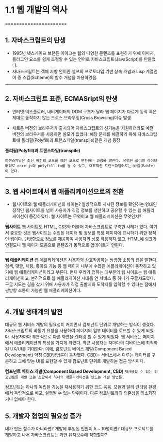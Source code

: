 # 1.1 웹 개발의 역사

======================

## 1. 자바스크립트의 탄생

- 1995년 넷스케이프 브랜든 아이크는 웹의 다양한 콘텐츠를 표현하기 위해 이미지, 플러그인 요소를 쉽게 조절할 수 있는 언어로 자바스크립트(JavaScript)를 만들었다.
- 자바스크립트는 객체 지향 언어인 셀프의 프로토타입 기반 상속 개념과 Lisp 계열언어 중 스킴(Scheme)의 함수 개념을 차용하였음.
<hr>

## 2. 자바스크립트 표준, ECMASript의 탄생

- 인터넷 익스플로러, 내비게이터의 DOM 구조가 달라 웹 페이지가 다르게 동작 혹은 제대로 동작하지 않는 크로스 브라우징(Cross Browsing)이슈 발생

- 새로운 버전의 브라우저가 출시되어 자바스크립트의 신기능을 지원하더라도 예전 버전의 브라우저를 사용하면 쓸모가 없었다. 해당 문제를 해결하기 위해 자바스크립트에 폴리필(Polyfill)과 트랜스파일(transpile)같은 개념 등장

**폴리필(Polyfill)과 트랜스파일(transpile)**

```폴리필은 브라우저가 지원하지 않는 코드를 브라우저에서 사용할 수 있도록 변환한 코드 조각이나 플러그인.
트랜스파일은 최신 버전의 코드를 예전 코드로 변환하는 과정을 말한다. 유명한 폴리필 라이브러리로 core.js와 polyfill.io를 들 수 있고, 대표적인 트랜스파일러로는 바벨(Bable)이 있다.
```

<hr>

## 3. 웹 사이트에서 웹 애플리케이션으로의 전환

- 웹사이트와 웹 애플리케이션의 차이는? 일방적으로 게시된 정보를 확인하는 형태인 정적인 웹사이트를 넘어 사용자가 직접 정보를 생산하고 공유할 수 있는 웹 애플리케이션이 등장하였다.
  웹 사이트는 무엇이고 웹 애플리케이션은 무엇인지?

**웹사이트**
웹 사이트도 HTML, CSS와 더불어 자바스크립트로 구축한 사례가 있다.
여기서 중요한 것은 웹사이트는 수집된 데이터 및 정보를 특정 페이지에 표시하기 위한 정적인 웹이다. 단방향으로 정보를 제공하여 사용자와 상호 작용하지 않고, HTML에 링크가 연결도니 웹 페이지 모음으로 콘텐츠가 동적으로 업데이트가 안된다.

<hr>

**웹 애플리케이션**
웹 애플리케이션은 사용자와 상호작용하는 쌍방향 소통의 웹을 말한다. 검색, 댓글, 채팅, 좋아요 기능 등 웹 페이지 내부에 수많은 애플리케이션이 동작하고 있기에 웹 애플리케이션이라고 부른다.
현재 우리가 접하는 대부분의 웹 사이트는 웹 애플리케이션이고, 본격적으로 웹 애플리케이션 시대를 연 서비스 중 하나가 구글지도였다. 구글 지도는 길을 찾기 위해 사용자가 직접 출발지와 도착지를 입력할 수 있다는 점에서 쌍방향 소통이 가능한 웹 애플리케이션이다.

<hr>

## 4. 개발 생태계의 발전

대규모 웹 서비스 개발의 필요성이 커지면서 컴포넌트 단위로 개발하는 방식이 생겼다. 자바스크립트의 비동기 요청을 사용하여 페이지의 일부 데이터를 로드할 수 있게 되었다. 사용자마다 부분적으로 다른 화면을 렌더링 할 수 있게 되었다.
웹 서비스는 페이지에서 애플리케이션의 특성을 가지게 되었다. 최근 사용자는 저마다의 디바이스에 최적화된 UX/UI를 기대한다.
이에, 컴포넌트 베이스 개발(Component Based Development) 약칭 CBD방법론이 등장했다.
CBD는 서비스에서 다루는 데이터를 구분하고 그에 맞는 UI를 표현할 수 있게 컴포넌트 단위로 개발하는 접근 방식이다.

**컴포넌트 베이스 개발(Component Based Development, CBD)**
`재사용할 수 있는 컴포넌트를 개발 또는 조합해서 하나의 애플리케이션을 만드는 개발 방법론.`

컴포넌트는 하나의 독립된 기능을 재사용하기 위한 코드 묶음. 모듈과 달리 런타임 환경에서 독립적으로 배포, 실행될 수 있는 단위이다. 다른 컴포넌트와의 의존성을 최소화하거나 없애야 한다.

## 5. 개발자 협업의 필요성 증가

내가 만든 함수가 아니라면? 개발에 투입된 인원이 5 ~ 10명이면? 대규모 프로덕트를 개발하고 나서 자바스크립트는 과연 유지보수에 적합할까?
